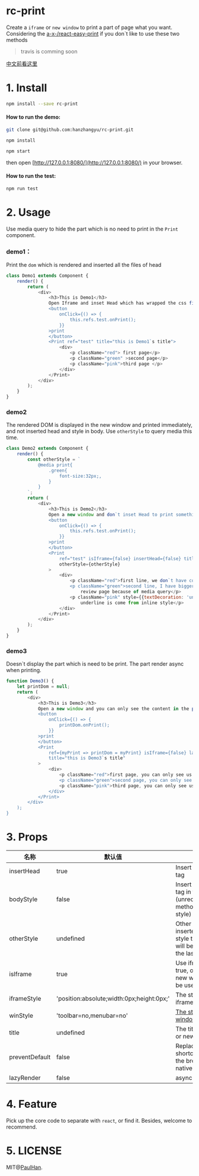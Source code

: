 
# rc-print

Create a `iframe` or `new window` to print a part of page what you want. Considering the [a-x-/react-easy-print](https://github.com/a-x-/react-easy-print) if you don`t like to use these two methods

> travis is comming soon

[中文前看这里](./README_zh-CN.md)

# 1. Install

```sh
npm install --save rc-print
```

#### How to run the demo:

```sh
git clone git@github.com:hanzhangyu/rc-print.git

npm install

npm start
```

then open [http://127.0.0.1:8080/](http://127.0.0.1:8080/) in your browser.

#### How to run the test:

```sh
npm run test
```


# 2. Usage  

Use media query to hide the part which is no need to print in the `Print` component.

### demo1：
Print the `dom` which is rendered and inserted all the files of head
```js
class Demo1 extends Component {
    render() {
        return (
            <div>
                <h3>This is Demo1</h3>
                Open Iframe and inset Head which has wrapped the css file`s link to print something. <br />
                <button
                    onClick={() => {
                        this.refs.test.onPrint();
                    }}
                >print
                </button>
                <Print ref="test" title="this is Demo1`s title">
                    <div>
                        <p className="red"> first page</p>
                        <p className="green" >second page</p>
                        <p className="pink">third page </p>
                    </div>
                </Print>
            </div>
        );
    }
}
```
### demo2
The rendered DOM is displayed in the new window and printed immediately, and not inserted head and style in body. Use `otherStyle` to query media this time.
```js
class Demo2 extends Component {
    render() {
        const otherStyle = `
            @media print{
                .green{
                    font-size:32px;,
                }
            }
        `;
        return (
            <div>
                <h3>This is Demo2</h3>
                Open a new window and don`t inset Head to print something. <br />
                <button
                    onClick={() => {
                        this.refs.test.onPrint();
                    }}
                >print
                </button>
                <Print
                    ref="test" isIframe={false} insertHead={false} title="this is Demo2`s title"
                    otherStyle={otherStyle}
                >
                    <div>
                        <p className="red">first line, we don`t have color</p>
                        <p className="green">second line, I have bigger font-size in the print`s
                            review page because of media query</p>
                        <p className="pink" style={{textDecoration: 'underline'}}>third line, I have underline but my
                            underline is come from inline style</p>
                    </div>
                </Print>
            </div>
        );
    }
}
```
### demo3
Doesn`t display the part which is need to be print. The part render async when printing.
```js
function Demo3() {
    let printDom = null;
    return (
        <div>
            <h3>This is Demo3</h3>
            Open a new window and you can only see the content in the print`s page. <br />
            <button
                onClick={() => {
                    printDom.onPrint();
                }}
            >print
            </button>
            <Print
                ref={myPrint => printDom = myPrint} isIframe={false} lazyRender
                title="this is Demo3`s title"
            >
                <div>
                    <p className="red">first page, you can only see us in the print`s page</p>
                    <p className="green">second page, you can only see us in the print`s page</p>
                    <p className="pink">third page, you can only see us in the print`s page</p>
                </div>
            </Print>
        </div>
    );
}
```
# 3. Props
| 名称          | 默认值                      | 描述                      |
| -----------   | ----------------------------| --------------------------- |
| insertHead    | true              |    Insert the head tag             |
| bodyStyle     | false              |   Insert the style tag in the body (unrecommended method to write style)               | 
| otherStyle    | undefined              |  Other styles are inserted into the style tag which will be created in the last of head             |
| isIframe      | true     |   Use iframe if it`s true, otherwise new window will be used     |
| iframeStyle   | 'position:absolute;width:0px;height:0px;'   |   The style of iframe  |
| winStyle      | 'toolbar=no,menubar=no'          |   [The style of new window](https://developer.mozilla.org/en-US/docs/Web/API/Window/open#Window_features)          |
| title         | undefined                      |  The title of iframe or new window                      |
| preventDefault| false                      |  Replace the shortcut key of the browser's native print                    |
| lazyRender    | false                      |  async render                     |
# 4. Feature
Pick up the core code to separate with `react`, or find it. Besides, welcome to recommend.

# 5. LICENSE
MIT@[PaulHan](https://github.com/hanzhangyu).


